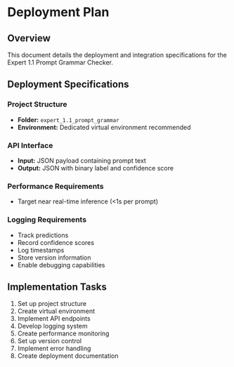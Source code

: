 # Deployment Plan

## Overview
This document details the deployment and integration specifications for the Expert 1.1 Prompt Grammar Checker.

## Deployment Specifications

### Project Structure
- **Folder:** `expert_1.1_prompt_grammar`
- **Environment:** Dedicated virtual environment recommended

### API Interface
- **Input:** JSON payload containing prompt text
- **Output:** JSON with binary label and confidence score

### Performance Requirements
- Target near real-time inference (<1s per prompt)

### Logging Requirements
- Track predictions
- Record confidence scores
- Log timestamps
- Store version information
- Enable debugging capabilities

## Implementation Tasks
1. Set up project structure
2. Create virtual environment
3. Implement API endpoints
4. Develop logging system
5. Create performance monitoring
6. Set up version control
7. Implement error handling
8. Create deployment documentation 
